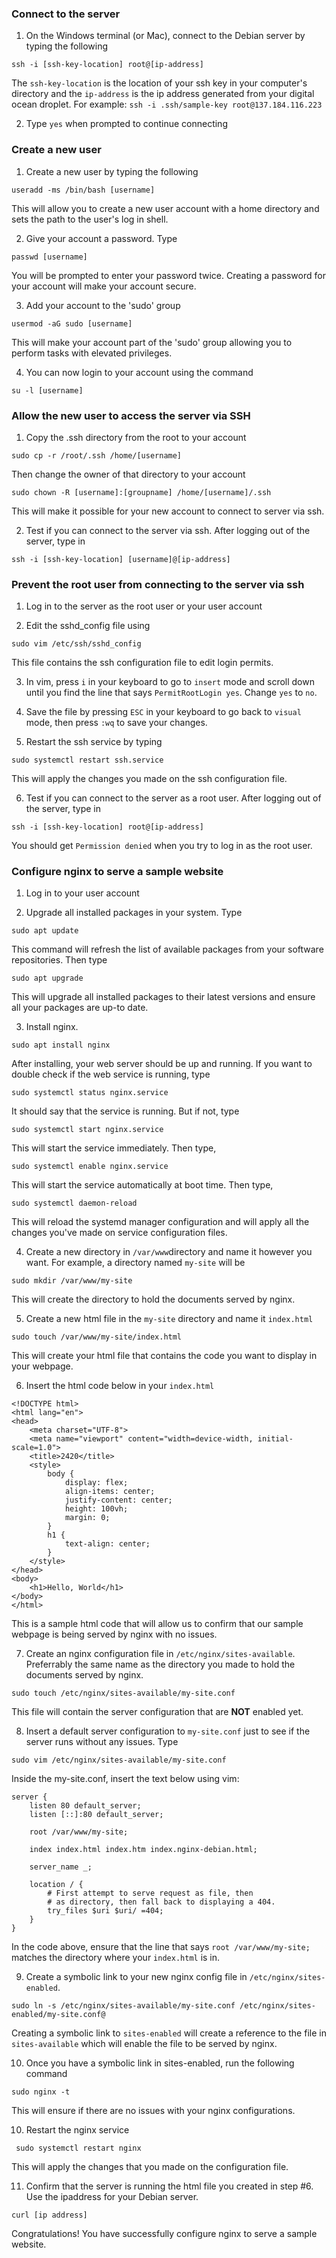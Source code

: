 ### Connect to the server ###
1) On the Windows terminal (or Mac), connect to the Debian server by typing the following
```
ssh -i [ssh-key-location] root@[ip-address]
```
The `ssh-key-location` is the location of your ssh key in your computer's directory and the `ip-address` is the ip address generated from your digital ocean droplet. For example: `ssh -i .ssh/sample-key root@137.184.116.223`

2) Type `yes` when prompted to continue connecting


### Create a new user ###
1) Create a new user by typing the following
```
useradd -ms /bin/bash [username]
```
This will allow you to create a new user account with a home directory and sets the path to the user's log in shell.

2) Give your account a password. Type
```
passwd [username]
```
You will be prompted to enter your password twice. Creating a password for your account will make your account secure.

3) Add your account to the 'sudo' group
```
usermod -aG sudo [username]
```
This will make your account part of the 'sudo' group allowing you to perform tasks with elevated privileges.

4) You can now login to your account using the command
```
su -l [username]
```

### Allow the new user to access the server via SSH

1) Copy the .ssh directory from the root to your account
```
sudo cp -r /root/.ssh /home/[username]
```
Then change the owner of that directory to your account
```
sudo chown -R [username]:[groupname] /home/[username]/.ssh
```
This will make it possible for your new account to connect to server via ssh.

2) Test if you can connect to the server via ssh. After logging out of the server, type in
```
ssh -i [ssh-key-location] [username]@[ip-address]
```

### Prevent the root user from connecting to the server via ssh ###
1) Log in to the server as the root user or your user account

2) Edit the sshd_config file using
```
sudo vim /etc/ssh/sshd_config
```
This file contains the ssh configuration file to edit login permits.

3) In vim, press `i` in your keyboard to go to `insert` mode and scroll down until you find the line that says `PermitRootLogin yes`. Change `yes` to `no`.

4) Save the file by pressing `ESC` in your keyboard to go back to `visual` mode, then press `:wq` to save your changes.

5) Restart the ssh service by typing
```
sudo systemctl restart ssh.service
```
This will apply the changes you made on the ssh configuration file.

6) Test if you can connect to the server as a root user. After logging out of the server, type in
```
ssh -i [ssh-key-location] root@[ip-address]
```
You should get `Permission denied` when you try to log in as the root user.

### Configure nginx to serve a sample website ###
1) Log in to your user account

2) Upgrade all installed packages in your system. Type
```
sudo apt update
```
This command will refresh the list of available packages from your software repositories. Then type
```
sudo apt upgrade
```
This will upgrade all installed packages to their latest versions and ensure all your packages are up-to date.

3) Install nginx.
```
sudo apt install nginx
```
After installing, your web server should be up and running. If you want to double check if the web service is running, type
```
sudo systemctl status nginx.service
```
It should say that the service is running. But if not, type
```
sudo systemctl start nginx.service
```
This will start the service immediately. Then type,
```
sudo systemctl enable nginx.service
```
This will start the service automatically at boot time. Then type,
```
sudo systemctl daemon-reload
```
This will reload the systemd manager configuration and will apply all the changes you've made on service configuration files.

4) Create a new directory in `/var/www`directory and name it however you want. For example, a directory named `my-site` will be 
```
sudo mkdir /var/www/my-site
```
This will create the directory to hold the documents served by nginx.

5) Create a new html file in the `my-site` directory and name it `index.html`
```
sudo touch /var/www/my-site/index.html
```
This will create your html file that contains the code you want to display in your webpage.

6) Insert the html code below in your `index.html`
```
<!DOCTYPE html>
<html lang="en">
<head>
    <meta charset="UTF-8">
    <meta name="viewport" content="width=device-width, initial-scale=1.0">
    <title>2420</title>
    <style>
        body {
            display: flex;
            align-items: center;
            justify-content: center;
            height: 100vh;
            margin: 0;
        }
        h1 {
            text-align: center;
        }
    </style>
</head>
<body>
    <h1>Hello, World</h1>
</body>
</html>
```
This is a sample html code that will allow us to confirm that our sample webpage is being served by nginx with no issues.

7) Create an nginx configuration file in `/etc/nginx/sites-available`. Preferrably the same name as the directory you made to hold the documents served by nginx.
```
sudo touch /etc/nginx/sites-available/my-site.conf
```
This file will contain the server configuration that are **NOT** enabled yet.

8) Insert a default server configuration to `my-site.conf` just to see if the server runs without any issues. Type
```
sudo vim /etc/nginx/sites-available/my-site.conf
```
Inside the my-site.conf, insert the text below using vim:
```
server {
	listen 80 default_server;
	listen [::]:80 default_server;
	
	root /var/www/my-site;
	
	index index.html index.htm index.nginx-debian.html;
	
	server_name _;
	
	location / {
		# First attempt to serve request as file, then
		# as directory, then fall back to displaying a 404.
		try_files $uri $uri/ =404;
	}
}
```
In the code above, ensure that the line that says `root /var/www/my-site;` matches the directory where your `index.html` is in.

9) Create a symbolic link to your new nginx config file in `/etc/nginx/sites-enabled`.
```
sudo ln -s /etc/nginx/sites-available/my-site.conf /etc/nginx/sites-enabled/my-site.conf@
```
Creating a symbolic link to `sites-enabled` will create a reference to the file in `sites-available` which will enable the file to be served by nginx. 

10) Once you have a symbolic link in sites-enabled, run the following command
```
sudo nginx -t
```
This will ensure if there are no issues with your nginx configurations.

10) Restart the nginx service
```
 sudo systemctl restart nginx
```
This will apply the changes that you made on the configuration file.

11) Confirm that the server is running the html file you created in step #6. Use the ipaddress for your Debian server.
```
curl [ip address]
```

Congratulations! You have successfully configure nginx to serve a sample website.
